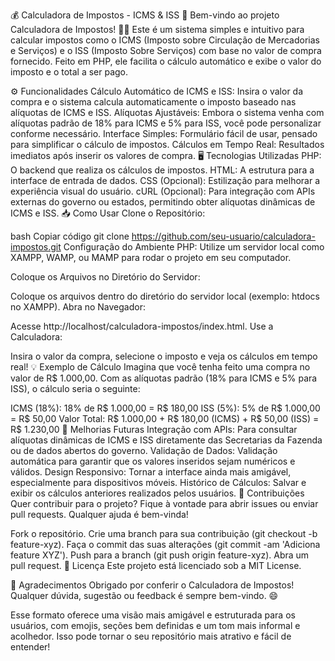 💰 Calculadora de Impostos - ICMS & ISS 💸
Bem-vindo ao projeto Calculadora de Impostos! 🧮🚀 Este é um sistema simples e intuitivo para calcular impostos como o ICMS (Imposto sobre Circulação de Mercadorias e Serviços) e o ISS (Imposto Sobre Serviços) com base no valor de compra fornecido. Feito em PHP, ele facilita o cálculo automático e exibe o valor do imposto e o total a ser pago.

⚙️ Funcionalidades
Cálculo Automático de ICMS e ISS: Insira o valor da compra e o sistema calcula automaticamente o imposto baseado nas alíquotas de ICMS e ISS.
Alíquotas Ajustáveis: Embora o sistema venha com alíquotas padrão de 18% para ICMS e 5% para ISS, você pode personalizar conforme necessário.
Interface Simples: Formulário fácil de usar, pensado para simplificar o cálculo de impostos.
Cálculos em Tempo Real: Resultados imediatos após inserir os valores de compra.
🖥️ Tecnologias Utilizadas
PHP: O backend que realiza os cálculos de impostos.
HTML: A estrutura para a interface de entrada de dados.
CSS (Opcional): Estilização para melhorar a experiência visual do usuário.
cURL (Opcional): Para integração com APIs externas do governo ou estados, permitindo obter alíquotas dinâmicas de ICMS e ISS.
📥 Como Usar
Clone o Repositório:

bash
Copiar código
git clone https://github.com/seu-usuario/calculadora-impostos.git
Configuração do Ambiente PHP: Utilize um servidor local como XAMPP, WAMP, ou MAMP para rodar o projeto em seu computador.

Coloque os Arquivos no Diretório do Servidor:

Coloque os arquivos dentro do diretório do servidor local (exemplo: htdocs no XAMPP).
Abra no Navegador:

Acesse http://localhost/calculadora-impostos/index.html.
Use a Calculadora:

Insira o valor da compra, selecione o imposto e veja os cálculos em tempo real!
💡 Exemplo de Cálculo
Imagina que você tenha feito uma compra no valor de R$ 1.000,00. Com as alíquotas padrão (18% para ICMS e 5% para ISS), o cálculo seria o seguinte:

ICMS (18%): 18% de R$ 1.000,00 = R$ 180,00
ISS (5%): 5% de R$ 1.000,00 = R$ 50,00
Valor Total: R$ 1.000,00 + R$ 180,00 (ICMS) + R$ 50,00 (ISS) = R$ 1.230,00
🚀 Melhorias Futuras
Integração com APIs: Para consultar alíquotas dinâmicas de ICMS e ISS diretamente das Secretarias da Fazenda ou de dados abertos do governo.
Validação de Dados: Validação automática para garantir que os valores inseridos sejam numéricos e válidos.
Design Responsivo: Tornar a interface ainda mais amigável, especialmente para dispositivos móveis.
Histórico de Cálculos: Salvar e exibir os cálculos anteriores realizados pelos usuários.
🤝 Contribuições
Quer contribuir para o projeto? Fique à vontade para abrir issues ou enviar pull requests. Qualquer ajuda é bem-vinda!

Fork o repositório.
Crie uma branch para sua contribuição (git checkout -b feature-xyz).
Faça o commit das suas alterações (git commit -am 'Adiciona feature XYZ').
Push para a branch (git push origin feature-xyz).
Abra um pull request.
📜 Licença
Este projeto está licenciado sob a MIT License.

🌟 Agradecimentos
Obrigado por conferir o Calculadora de Impostos! Qualquer dúvida, sugestão ou feedback é sempre bem-vindo. 😄

Esse formato oferece uma visão mais amigável e estruturada para os usuários, com emojis, seções bem definidas e um tom mais informal e acolhedor. Isso pode tornar o seu repositório mais atrativo e fácil de entender!
